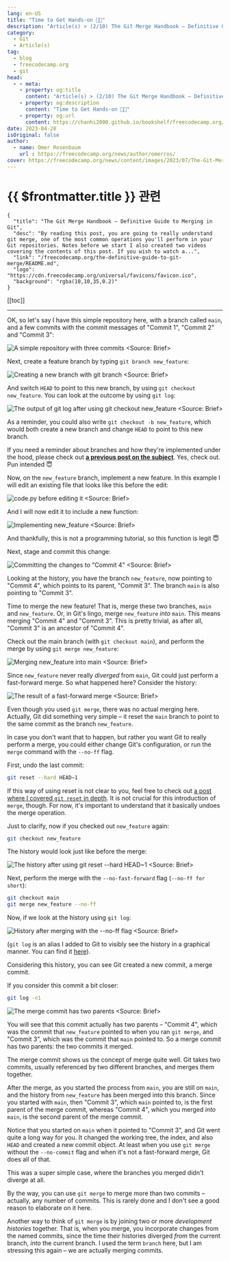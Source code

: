```yaml
---
lang: en-US
title: "Time to Get Hands-on 🙌🏻"
description: "Article(s) > (2/10) The Git Merge Handbook – Definitive Guide to Merging in Git"
category:
  - Git
  - Article(s)
tag:
  - blog
  - freecodecamp.org
  - git
head:
  - - meta:
    - property: og:title
      content: "Article(s) > (2/10) The Git Merge Handbook – Definitive Guide to Merging in Git"
    - property: og:description
      content: "Time to Get Hands-on 🙌🏻"
    - property: og:url
      content: https://chanhi2000.github.io/bookshelf/freecodecamp.org/the-definitive-guide-to-git-merge/time-to-get-hands-on.html
date: 2023-04-28
isOriginal: false
author:
  - name: Omer Rosenbaum
    url : https://freecodecamp.org/news/author/omerros/
cover: https://freecodecamp.org/news/content/images/2023/07/The-Git-Merge-Handbook-Book-Cover.png
---
```


# {{ $frontmatter.title }} 관련

```component VPCard
{
  "title": "The Git Merge Handbook – Definitive Guide to Merging in Git",
  "desc": "By reading this post, you are going to really understand git merge, one of the most common operations you'll perform in your Git repositories. Notes before we start I also created two videos covering the contents of this post. If you wish to watch a...",
  "link": "/freecodecamp.org/the-definitive-guide-to-git-merge/README.md",
  "logo": "https://cdn.freecodecamp.org/universal/favicons/favicon.ico",
  "background": "rgba(10,10,35,0.2)"
}
```

[[toc]]

---

<SiteInfo
  name="The Git Merge Handbook – Definitive Guide to Merging in Git"
  desc="By reading this post, you are going to really understand git merge, one of the most common operations you'll perform in your Git repositories. Notes before we start I also created two videos covering the contents of this post. If you wish to watch a..."
  url="https://freecodecamp.org/news/the-definitive-guide-to-git-merge#heading-time-to-get-hands-on"
  logo="https://cdn.freecodecamp.org/universal/favicons/favicon.ico"
  preview="https://freecodecamp.org/news/content/images/2023/07/The-Git-Merge-Handbook-Book-Cover.png"/>

OK, so let's say I have this simple repository here, with a branch called <FontIcon icon="fas fa-code-branch"/>`main`, and a few commits with the commit messages of "Commit 1", "Commit 2" and "Commit 3":

![A simple repository with three commits<br/><Source: [<FontIcon icon="fa-brands fa-youtube"/>Brief](https://youtu.be/ZS4stBVdDII)>](https://freecodecamp.org/news/content/images/2023/04/image-141.png)

Next, create a feature branch by typing `git branch new_feature`:

![Creating a new branch with `git branch` <br/><Source: [<FontIcon icon="fa-brands fa-youtube"/>Brief](https://youtu.be/ZS4stBVdDII)>](https://freecodecamp.org/news/content/images/2023/04/image-142.png)

And switch `HEAD` to point to this new branch, by using `git checkout new_feature`. You can look at the outcome by using `git log`:

![The output of `git log` after using `git checkout new_feature`<br/><Source: [<FontIcon icon="fa-brands fa-youtube"/>Brief](https://youtu.be/ZS4stBVdDII)>](https://freecodecamp.org/news/content/images/2023/04/image-143.png)

As a reminder, you could also write `git checkout -b new_feature`, which would both create a new branch and change `HEAD` to point to this new branch.

If you need a reminder about branches and how they're implemented under the hood, please check out [**a previous post on the subject**](/freecodecamp.org/git-internals-objects-branches-create-repo/README.md). Yes, check out. Pun intended 😇

Now, on the <FontIcon icon="fas fa-code-branch"/>`new_feature` branch, implement a new feature. In this example I will edit an existing file that looks like this before the edit:

![<FontIcon icon="fa-brands fa-python"/>`code.py` before editing it<br/><Source: [<FontIcon icon="fa-brands fa-youtube"/>Brief](https://youtu.be/ZS4stBVdDII)>](https://freecodecamp.org/news/content/images/2023/04/image-144.png)

And I will now edit it to include a new function:

![Implementing <FontIcon icon="fas fa-code-branch"/>`new_feature`<br/><Source: [<FontIcon icon="fa-brands fa-youtube"/>Brief](https://youtu.be/ZS4stBVdDII)>](https://freecodecamp.org/news/content/images/2023/04/image-145.png)

And thankfully, this is not a programming tutorial, so this function is legit 😇  

Next, stage and commit this change:

![Committing the changes to "Commit 4"<br/><Source: [<FontIcon icon="fa-brands fa-youtube"/>Brief](https://youtu.be/ZS4stBVdDII)>](https://freecodecamp.org/news/content/images/2023/04/image-146.png)

Looking at the history, you have the branch <FontIcon icon="fas fa-code-branch"/>`new_feature`, now pointing to "Commit 4", which points to its parent, "Commit 3". The branch <FontIcon icon="fas fa-code-branch"/>`main` is also pointing to "Commit 3".

Time to merge the new feature! That is, merge these two branches, <FontIcon icon="fas fa-code-branch"/>`main` and <FontIcon icon="fas fa-code-branch"/>`new_feature`. Or, in Git's lingo, merge <FontIcon icon="fas fa-code-branch"/>`new_feature` *into* <FontIcon icon="fas fa-code-branch"/>`main`. This means merging "Commit 4" and "Commit 3". This is pretty trivial, as after all, "Commit 3" is an ancestor of "Commit 4".

Check out the main branch (with `git checkout main`), and perform the merge by using `git merge new_feature`:

![Merging <FontIcon icon="fas fa-code-branch"/>`new_feature` into <FontIcon icon="fas fa-code-branch"/>`main`<br/><Source: [<FontIcon icon="fa-brands fa-youtube"/>Brief](https://youtu.be/ZS4stBVdDII)>](https://freecodecamp.org/news/content/images/2023/04/image-197.png)

Since <FontIcon icon="fas fa-code-branch"/>`new_feature` never really *diverged* from <FontIcon icon="fas fa-code-branch"/>`main`, Git could just perform a fast-forward merge. So what happened here? Consider the history:

![The result of a fast-forward merge<br/><Source: [<FontIcon icon="fa-brands fa-youtube"/>Brief](https://youtu.be/ZS4stBVdDII)>](https://freecodecamp.org/news/content/images/2023/05/image--7-.png)

Even though you used `git merge`, there was no actual merging here. Actually, Git did something very simple – it reset the <FontIcon icon="fas fa-code-branch"/>`main` branch to point to the same commit as the branch <FontIcon icon="fas fa-code-branch"/>`new_feature`.

In case you don't want that to happen, but rather you want Git to really perform a merge, you could either change Git's configuration, or run the `merge` command with the `--no-ff` flag.

First, undo the last commit:

```sh
git reset --hard HEAD~1
```

If this way of using reset is not clear to you, feel free to check out [a post where I covered `git reset` in depth](https://medium.com/@Omer_Rosenbaum/git-undo-how-to-rewrite-git-history-with-confidence-d4452e2969c2). It is not crucial for this introduction of `merge`, though. For now, it's important to understand that it basically undoes the merge operation.

Just to clarify, now if you checked out <FontIcon icon="fas fa-code-branch"/>`new_feature` again:

```sh
git checkout new_feature
```

The history would look just like before the merge:

![The history after using `git reset --hard HEAD~1`<br/><Source: [<FontIcon icon="fa-brands fa-youtube"/>Brief](https://youtu.be/ZS4stBVdDII)>](https://freecodecamp.org/news/content/images/2023/05/image--8-.png)

Next, perform the merge with the `--no-fast-forward` flag (`--no-ff for short`):

```sh
git checkout main
git merge new_feature --no-ff
```

Now, if we look at the history using `git log`:

![History after merging with the `--no-ff` flag<br/><Source: [<FontIcon icon="fa-brands fa-youtube"/>Brief](https://youtu.be/ZS4stBVdDII)>](https://freecodecamp.org/news/content/images/2023/04/image-200.png)

(`git log` is an alias I added to Git to visibly see the history in a graphical manner. You can find it [here](https://gist.github.com/Omerr/8134a61b56ca82dd90e546e7ef04eb77)).

Considering this history, you can see Git created a new commit, a merge commit.

If you consider this commit a bit closer:

```sh
git log -n1
```

![The merge commit has two parents<br/><Source: [<FontIcon icon="fa-brands fa-youtube"/>Brief](https://youtu.be/ZS4stBVdDII)>](https://freecodecamp.org/news/content/images/2023/04/image-201.png)

You will see that this commit actually has two parents – "Commit 4", which was the commit that <FontIcon icon="fas fa-code-branch"/>`new_feature` pointed to when you ran `git merge`, and "Commit 3", which was the commit that <FontIcon icon="fas fa-code-branch"/>`main` pointed to. So a merge commit has two parents: the two commits it merged.

The merge commit shows us the concept of merge quite well. Git takes two commits, usually referenced by two different branches, and merges them together.

After the merge, as you started the process from <FontIcon icon="fas fa-code-branch"/>`main`, you are still on <FontIcon icon="fas fa-code-branch"/>`main`, and the history from <FontIcon icon="fas fa-code-branch"/>`new_feature` has been merged into this branch. Since you started with <FontIcon icon="fas fa-code-branch"/>`main`, then "Commit 3", which <FontIcon icon="fas fa-code-branch"/>`main` pointed to, is the first parent of the merge commit, whereas "Commit 4", which you merged *into* <FontIcon icon="fas fa-code-branch"/>`main`, is the second parent of the merge commit.

Notice that you started on <FontIcon icon="fas fa-code-branch"/>`main` when it pointed to "Commit 3", and Git went quite a long way for you. It changed the working tree, the index, and also `HEAD` and created a new commit object. At least when you use `git merge` without the `--no-commit` flag and when it's not a fast-forward merge, Git does all of that.

This was a super simple case, where the branches you merged didn't diverge at all.

By the way, you can use `git merge` to merge more than two commits – actually, any number of commits. This is rarely done and I don't see a good reason to elaborate on it here.

Another way to think of `git merge` is by joining two or more *development histories* together. That is, when you merge, you incorporate changes from the named commits, since the time their histories diverged *from* the current branch, *into* the current branch. I used the term `branch` here, but I am stressing this again – we are actually merging commits.
